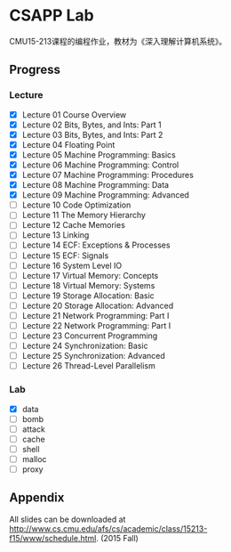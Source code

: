 # CSAPP Lab

CMU15-213课程的编程作业，教材为《深入理解计算机系统》。

## Progress

### Lecture

- [x] Lecture 01  Course Overview
- [x] Lecture 02  Bits, Bytes, and Ints: Part 1
- [x] Lecture 03  Bits, Bytes, and Ints: Part 2 
- [x] Lecture 04  Floating Point
- [x] Lecture 05  Machine Programming: Basics
- [x] Lecture 06  Machine Programming: Control
- [x] Lecture 07  Machine Programming: Procedures
- [x] Lecture 08  Machine Programming: Data
- [x] Lecture 09  Machine Programming: Advanced
- [ ] Lecture 10  Code Optimization
- [ ] Lecture 11  The Memory Hierarchy
- [ ] Lecture 12  Cache Memories
- [ ] Lecture 13  Linking
- [ ] Lecture 14  ECF: Exceptions & Processes
- [ ] Lecture 15  ECF: Signals
- [ ] Lecture 16  System Level IO
- [ ] Lecture 17  Virtual Memory: Concepts
- [ ] Lecture 18  Virtual Memory: Systems
- [ ] Lecture 19  Storage Allocation: Basic
- [ ] Lecture 20  Storage Allocation: Advanced
- [ ] Lecture 21  Network Programming: Part I
- [ ] Lecture 22  Network Programming: Part I
- [ ] Lecture 23  Concurrent Programming
- [ ] Lecture 24  Synchronization: Basic
- [ ] Lecture 25  Synchronization: Advanced
- [ ] Lecture 26  Thread-Level Parallelism

### Lab

- [x] data
- [ ] bomb
- [ ] attack
- [ ] cache
- [ ] shell
- [ ] malloc
- [ ] proxy

## Appendix

All slides can be downloaded at http://www.cs.cmu.edu/afs/cs/academic/class/15213-f15/www/schedule.html. (2015 Fall)